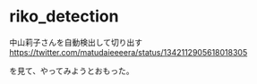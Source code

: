 # riko_detection
中山莉子さんを自動検出して切り出す
https://twitter.com/matudaieeeera/status/1342112905618018305

を見て、やってみようとおもった。
